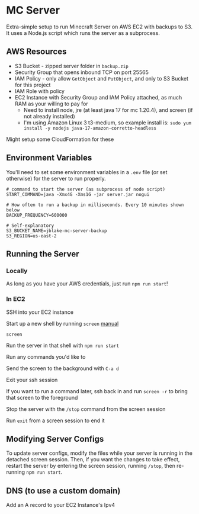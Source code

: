 # MC Server

Extra-simple setup to run Minecraft Server on AWS EC2 with backups to S3. It uses a Node.js script which runs the server as a subprocess.

## AWS Resources

- S3 Bucket - zipped server folder in `backup.zip`
- Security Group that opens inbound TCP on port 25565
- IAM Policy - only allow `GetObject` and `PutObject`, and only to S3 Bucket for this project
- IAM Role with policy
- EC2 Instance with Security Group and IAM Policy attached, as much RAM as your willing to pay for
    - Need to install node, jre (at least java 17 for mc 1.20.4), and screen (if not already installed)
    - I'm using Amazon Linux 3 t3-medium, so example install is: `sudo yum install -y nodejs java-17-amazon-corretto-headless`

Might setup some CloudFormation for these

## Environment Variables

You'll need to set some environment variables in a `.env` file (or set otherwise) for the server to run properly.

```
# command to start the server (as subprocess of node script)
START_COMMAND=java -Xmx4G -Xms1G -jar server.jar nogui

# How often to run a backup in milliseconds. Every 10 minutes shown below
BACKUP_FREQUENCY=600000

# Self-explanatory
S3_BUCKET_NAME=jblake-mc-server-backup
S3_REGION=us-east-2
```

## Running the Server

### Locally

As long as you have your AWS credentials, just run `npm run start`!

### In EC2

SSH into your EC2 instance

Start up a new shell by running `screen` [manual](https://www.gnu.org/software/screen/manual/screen.html)

`screen`

Run the server in that shell with `npm run start`

Run any commands you'd like to

Send the screen to the background with `C-a d`

Exit your ssh session

If you want to run a command later, ssh back in and run `screen -r` to bring that screen to the foreground

Stop the server with the `/stop` command from the screen session

Run `exit` from a screen session to end it

## Modifying Server Configs

To update server configs, modify the files while your server is running in the detached screen session. Then, if you want the changes to take effect, restart the server by entering the screen session, running `/stop`, then re-running `npm run start`.

## DNS (to use a custom domain)

Add an A record to your EC2 Instance's Ipv4